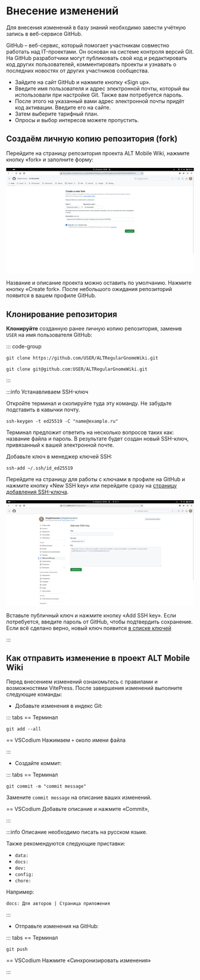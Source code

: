 # Внесение изменений

Для внесения изменений в базу знаний необходимо завести учётную запись в веб-сервисе GitHub.

GitHub – веб-сервис, который помогает участникам совместно работать над IT-проектами. Он основан на системе контроля версий Git. На GitHub разработчики могут публиковать свой код и редактировать код других пользователей, комментировать проекты и узнавать о последних новостях от других участников сообщества.

- Зайдите на сайт GitHub и нажмите кнопку «Sign up».
- Введите имя пользователя и адрес электронной почты, который вы использовали при настройке Git. Также вам потребуется пароль.
- После этого на указанный вами адрес электронной почты придёт код активации. Введите его на сайте.
- Затем выберите тарифный план.
- Опросы и выбор интересов можете пропустить.

## Создаём личную копию репозитория (fork)

Перейдите на страницу репозитория проекта ALT Mobile Wiki, нажмите кнопку «fork» и заполните форму:

![Форма создания личной копии репозитория](./alteration-1.png)

Название и описание проекта можно оставить по умолчанию. Нажмите кнопку «Create fork». После небольшого ожидания репозиторий появится в вашем профиле GitHub.

## Клонирование репозитория

**Клонируйте** созданную ранее личную копию репозитория, заменив `USER` на имя пользователя GitHub:

::: code-group

```shell[https]
git clone https://github.com/USER/ALTRegularGnomeWiki.git
```

```shell[ssh]
git clone git@github.com:USER/ALTRegularGnomeWiki.git
```

:::

:::info Устанавливаем SSH-ключ

Откройте терминал и скопируйте туда эту команду. Не забудьте подставить в кавычки почту.

```shell
ssh-keygen -t ed25519 -C "name@example.ru"
```

Терминал предложит ответить на несколько вопросов таких как: название файла и пароль. В результате будет создан новый SSH-ключ, привязанный к вашей электронной почте.

Добавьте ключ в менеджер ключей SSH:

```shell
ssh-add ~/.ssh/id_ed25519
```

Перейдите на страницу для работы с ключами в профиле на GitHub и нажмите кнопку «New SSH key» или перейдите сразу на [страницу добавления SSH-ключа](https://github.com/settings/ssh/new).

![Страница добавления нового SSH-ключа](./alteration-2.png)

Вставьте публичный ключ и нажмите кнопку «Add SSH key». Если потребуется, введите пароль от GitHub, чтобы подтвердить сохранение. Если всё сделано верно, новый ключ появится [в списке ключей](https://github.com/settings/keys)

:::

## Как отправить изменение в проект ALT Mobile Wiki

Перед внесением изменений ознакомьтесь с правилами и возможностями VitePress. После завершения изменений выполните следующие команды:

- Добавьте изменения в индекс Git:

::: tabs
== Терминал

```shell
git add --all
```

== VSCodium
Нажимаем `+` около имени файла

:::

- Создайте коммит:

::: tabs
== Терминал

```shell
git commit -m "commit message"
```

Замените `commit message` на описание ваших изменений.

== VSCodium
Добавьте описание и нажмите «Commit»,

:::

:::info
Описание необходимо писать на русском языке.

Также рекомендуются следующие приставки:

- `data:`
- `docs:`
- `dev:`
- `config:`
- `chore:`

Например:

```
docs: Для авторов | Страница приложения
```

:::

- Отправьте изменения на GitHub:

::: tabs
== Терминал

```shell
git push
```

== VSCodium
Нажмите «Синхронизировать изменения»

:::

